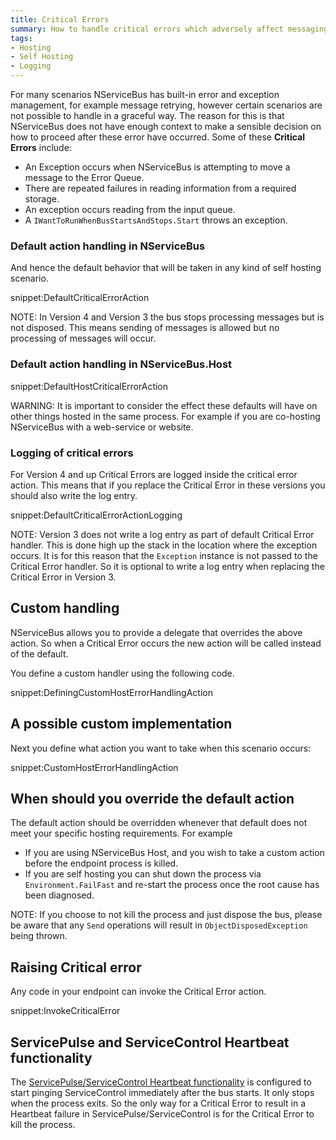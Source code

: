 ```yaml
---
title: Critical Errors
summary: How to handle critical errors which adversely affect messaging in your endpoint.
tags:
- Hosting
- Self Hosting
- Logging
---
```


For many scenarios NServiceBus has built-in error and exception management, for example message retrying, however certain scenarios are not possible to handle in a graceful way. The reason for this is that NServiceBus does not have enough context to make a sensible decision on how to proceed after these error have occurred. Some of these **Critical Errors** include:

 * An Exception occurs when NServiceBus is attempting to move a message to the Error Queue.
 * There are repeated failures in reading information from a required storage.
 * An exception occurs reading from the input queue.
 * A `IWantToRunWhenBusStartsAndStops.Start` throws an exception.


### Default action handling in NServiceBus

And hence the default behavior that will be taken in any kind of self hosting scenario.

snippet:DefaultCriticalErrorAction

NOTE: In Version 4 and Version 3 the bus stops processing messages but is not disposed. This means sending of messages is allowed but no processing of messages will occur.


### Default action handling in NServiceBus.Host

snippet:DefaultHostCriticalErrorAction

WARNING: It is important to consider the effect these defaults will have on other things hosted in the same process. For example if you are co-hosting NServiceBus with a web-service or website.


### Logging of critical errors

For Version 4 and up Critical Errors are logged inside the critical error action. This means that if you replace the Critical Error in these versions you should also write the log entry.

snippet:DefaultCriticalErrorActionLogging

NOTE: Version 3 does not write a log entry as part of default Critical Error handler. This is done high up the stack in the location where the exception occurs. It is for this reason that the `Exception` instance is not passed to the Critical Error handler. So it is optional to write a log entry when replacing the Critical Error in Version 3.


## Custom handling

NServiceBus allows you to provide a delegate that overrides the above action. So when a Critical Error occurs the new action will be called instead of the default.

You define a custom handler using the following code.

snippet:DefiningCustomHostErrorHandlingAction


## A possible custom implementation

Next you define what action you want to take when this scenario occurs:

snippet:CustomHostErrorHandlingAction


## When should you override the default action

The default action should be overridden whenever that default does not meet your specific hosting requirements. For example

- If you are using NServiceBus Host, and you wish to take a custom action before the endpoint process is killed.
- If you are self hosting you can shut down the process via `Environment.FailFast` and re-start the process once the root cause has been diagnosed.

NOTE: If you choose to not kill the process and just dispose the bus, please be aware that any `Send` operations will result in `ObjectDisposedException` being thrown.


## Raising Critical error

Any code in your endpoint can invoke the Critical Error action.

snippet:InvokeCriticalError


## ServicePulse and ServiceControl Heartbeat functionality

The [ServicePulse/ServiceControl Heartbeat functionality](/servicepulse/intro-endpoints-heartbeats.md) is configured to start pinging ServiceControl immediately after the bus starts. It only stops when the process exits. So the only way for a Critical Error to result in a Heartbeat failure in ServicePulse/ServiceControl is for the Critical Error to kill the process.

